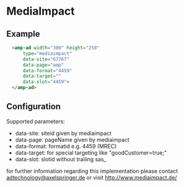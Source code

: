 <!---
Copyright 2015 The AMP HTML Authors. All Rights Reserved.

Licensed under the Apache License, Version 2.0 (the "License");
you may not use this file except in compliance with the License.
You may obtain a copy of the License at

      http://www.apache.org/licenses/LICENSE-2.0

Unless required by applicable law or agreed to in writing, software
distributed under the License is distributed on an "AS-IS" BASIS,
WITHOUT WARRANTIES OR CONDITIONS OF ANY KIND, either express or implied.
See the License for the specific language governing permissions and
limitations under the License.
-->

# MediaImpact

## Example

```html
  <amp-ad width="300" height="250"
      type="mediaimpact"
      data-site="67767"
      data-page="amp"
      data-format="4459"
      data-target=""
      data-slot="4459">
  </amp-ad>
```

## Configuration

Supported parameters:

- data-site: siteid given by mediaimpact
- data-page: pageName given by mediaimpact
- data-format: formatid e.g. 4459 (MREC)
- data-target: for special targeting like "goodCustomer=true;"
- data-slot: slotid without trailing sas_

for further information regarding this implementation please contact adtechnology@axelspringer.de 
or visit http://www.mediaimpact.de/ 
